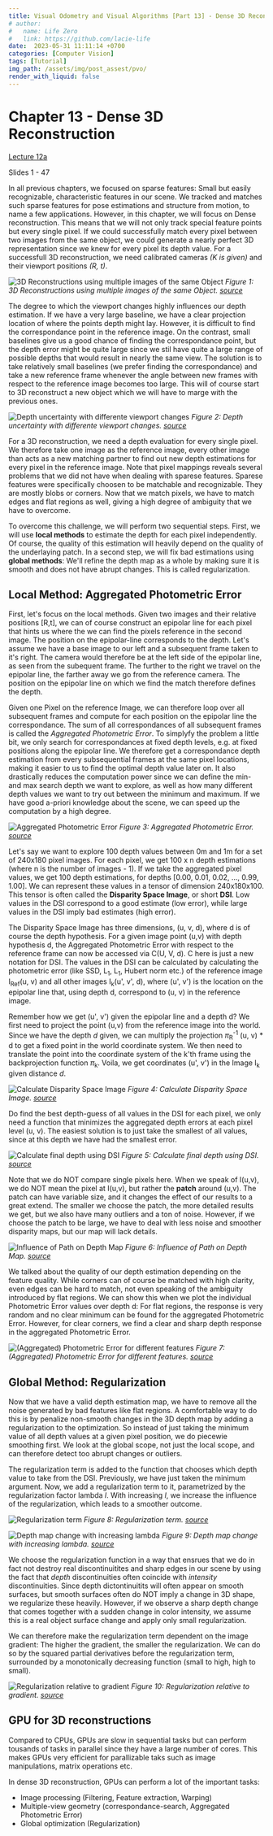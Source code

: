 ```yaml
---
title: Visual Odometry and Visual Algorithms [Part 13] - Dense 3D Reconstruction
# author:
#   name: Life Zero
#   link: https://github.com/lacie-life
date:  2023-05-31 11:11:14 +0700
categories: [Computer Vision]
tags: [Tutorial]
img_path: /assets/img/post_assest/pvo/
render_with_liquid: false
---
```


# Chapter 13 - Dense 3D Reconstruction

[Lecture 12a](http://rpg.ifi.uzh.ch/docs/teaching/2019/12a_3D_reconstruction.pdf) 

Slides 1 - 47

In all previous chapters, we focused on sparse features: Small but easily recognizable, characteristic features in our scene. We tracked and matches such sparse features for pose estimations and structure from motion, to name a few applications. However, in this chapter, we will focus on Dense reconstruction. This means that we will not only track special feature points but every single pixel. If we could successfully match every pixel between two images from the same object, we could generate a nearly perfect 3D representation since we knew for every pixel its depth value.
For a successfull 3D reconstruction, we need calibrated cameras *(K is given)* and their viewport positions *(R, t)*.

![3D Reconstructions using multiple images of the same Object](https://github.com/lacie-life/lacie-life.github.io/blob/main/assets/img/post_assest/pvo/chapter_13/3D_reconstruction_example.png?raw=true)
*Figure 1: 3D Reconstructions using multiple images of the same Object. [source](http://rpg.ifi.uzh.ch/docs/teaching/2019/12a_3D_reconstruction.pdf)*

The degree to which the viewport changes highly influences our depth estimation. If we have a very large baseline, we have a clear projection location of where the points depth might lay. However, it is difficult to find the correspondance point in the reference image. On the contrast, small baselines give us a good chance of finding the correspondance point, but the depth error might be quite large since we stil have quite a large range of possible depths that would result in nearly the same view. The solution is to take relatively small baselines (we prefer finding the correspondance) and take a new reference frame whenever the angle between new frames with respect to the reference image becomes too large. This will of course start to 3D reconstruct a new object which we will have to marge with the previous ones. 

![Depth uncertainty with differente viewport changes](https://github.com/lacie-life/lacie-life.github.io/blob/main/assets/img/post_assest/pvo/chapter_13/baseline_depth_estimation.png?raw=true)
*Figure 2: Depth uncertainty with differente viewport changes. [source](http://rpg.ifi.uzh.ch/docs/teaching/2019/12a_3D_reconstruction.pdf)*

For a 3D reconstruction, we need a depth evaluation for every single pixel. We therefore take one image as the reference image, every other image than acts as a new matching partner to find out new depth estimations for every pixel in the reference image. Note that pixel mappings reveals several problems that we did not have when dealing with sparese features. Sparese features were specifically choosen to be matchable and recognizable. They are mostly blobs or corners. Now that we match pixels, we have to match edges and flat regions as well, giving a high degree of ambiguity that we have to overcome.  

To overcome this challenge, we will perform two sequential steps. First, we will use **local methods** to estimate the depth for each pixel independently. Of course, the quality of this estimation will heavily depend on the quality of the underlaying patch. In a second step, we will fix bad estimations using **global methods**: We'll refine the depth map as a whole by making sure it is smooth and does not have abrupt changes. This is called regularization. 

## Local Method: Aggregated Photometric Error

First, let's focus on the local methods. Given two images and their relative positions [R,t], we can of course construct an epipolar line for each pixel that hints us where the we can find the pixels reference in the second image. The position on the epipolar-line corresponds to the depth. 
Let's assume we have a base image to our left and a subsequent frame taken to it's right. The camera would therefore be at the left side of the epipolar line, as seen from the subequent frame. The further to the right we travel on the epipolar line, the farther away we go from the reference camera. The position on the epipolar line on which we find the match therefore defines the depth.

Given one Pixel on the reference Image, we can therefore loop over all subsequent frames and compute for each position on the epipolar line the correspondance. The sum of all correspondances of all subsequent frames is called the *Aggregated Photometric Error*. To simplyfy the problem a little bit, we only search for correspondances at fixed depth levels, e.g. at fixed positions along the epipolar line. We therefore get a correspondance depth estimation from every subsequential frames at the same pixel locations, making it easier to us to find the optimal depth value later on. It also drastically reduces the computation power since we can define the min- and max search depth we want to explore, as well as how many different depth values we want to try out between the minimum and maximum. If we have good a-priori knowledge about the scene, we can speed up the computation by a high degree.

![Aggregated Photometric Error](https://github.com/lacie-life/lacie-life.github.io/blob/main/assets/img/post_assest/pvo/chapter_13/aggregated_photometric_error.png?raw=true)
*Figure 3: Aggregated Photometric Error. [source](http://rpg.ifi.uzh.ch/docs/teaching/2019/12a_3D_reconstruction.pdf)*

Let's say we want to explore 100 depth values between 0m and 1m for a set of 240x180 pixel images. For each pixel, we get 100 x n depth estimations (where n is the number of images - 1). If we take the aggregated pixel values, we get 100 depth estimations, for depths [0.00, 0.01, 0.02, ..., 0.99, 1.00]. We can represent these values in a tensor of dimension 240x180x100. This tensor is often called the **Disparity Space Image**, or short **DSI**. 
Low values in the DSI correspond to a good estimate (low error), while large values in the DSI imply bad estimates (high error). 

The Disparity Space Image has three dimensions, (u, v, d), where d is of course the depth hypothesis. For a given image point (u,v) with depth hypothesis d, the Aggregated Photometric Error with respect to the reference frame can now be accessed via C(U, V, d). C here is just a new notation for DSI. The values in the DSI can be calculated by calculating the photometric error (like SSD, L<sub>1</sub>, L<sub>1</sub>, Hubert norm etc.) of the reference image I<sub>Ref</sub>(u, v) and all other images I<sub>k</sub>(u', v', d), where (u', v') is the location on the epipolar line that, using depth d, correspond to (u, v) in the reference image. 

Remember how we get (u', v') given the epipolar line and a depth d? We first need to project the point (u,v) from the reference image into the world. Since we have the depth *d* given, we can multiply the projection $\pi$<sub>R</sub><sup>-1</sup> (u, v) * d to get a fixed point in the world coordinate system. We then need to translate the point into the coordinate system of the k'th frame using the backprojection function $\pi$<sub>k</sub>. Voila, we get coordinates (u', v') in the Image I<sub>k</sub> given distance *d*. 

![Calculate Disparity Space Image](https://github.com/lacie-life/lacie-life.github.io/blob/main/assets/img/post_assest/pvo/chapter_13/calculate_entries_of_disparity_space_image.png?raw=true)
*Figure 4: Calculate Disparity Space Image. [source](http://rpg.ifi.uzh.ch/docs/teaching/2019/12a_3D_reconstruction.pdf)*

Do find the best depth-guess of all values in the DSI for each pixel, we only need a function that minimizes the aggregated depth errors at each pixel level (u, v). The easiest solution is to just take the smallest of all values, since at this depth we have had the smallest error. 

![Calculate final depth using DSI](https://github.com/lacie-life/lacie-life.github.io/blob/main/assets/img/post_assest/pvo/chapter_13/depth_calculation_function.png?raw=true)
*Figure 5: Calculate final depth using DSI. [source](http://rpg.ifi.uzh.ch/docs/teaching/2019/12a_3D_reconstruction.pdf)*

Note that we do NOT compare single pixels here. When we speak of I(u,v), we do NOT mean the pixel at I(u,v), but rather the **patch** around (u,v). The patch can have variable size, and it changes the effect of our results to a great extend. The smaller we choose the patch, the more detailed results we get, but we also have many outliers and a ton of noise. However, if we choose the patch to be large, we have to deal with less noise and smoother disparity maps, but our map will lack details.

![Influence of Path on Depth Map](https://github.com/lacie-life/lacie-life.github.io/blob/main/assets/img/post_assest/pvo/chapter_13/influence_of_patch_size_on_depth_map.png?raw=true)
*Figure 6: Influence of Path on Depth Map. [source](http://rpg.ifi.uzh.ch/docs/teaching/2019/12a_3D_reconstruction.pdf)*

We talked about the quality of our depth estimation depending on the feature quality. While corners can of course be matched with high clarity, even edges can be hard to match, not even speaking of the ambiguity introduced by flat regions. We can show this when we plot the individual Photometric Error values over depth d: For flat regions, the response is very random and no clear minimum can be found for the aggregated Photometric Error. However, for clear corners, we find a clear and sharp depth response in the aggregated Photometric Error.  

![(Aggregated) Photometric Error for different features](https://github.com/lacie-life/lacie-life.github.io/blob/main/assets/img/post_assest/pvo/chapter_13/depth_estimation_for_different_features.png?raw=true)
*Figure 7: (Aggregated) Photometric Error for different features. [source](http://rpg.ifi.uzh.ch/docs/teaching/2019/12a_3D_reconstruction.pdf)*

## Global Method: Regularization

Now that we have a valid depth estimation map, we have to remove all the noise generated by bad features like flat regions. A comfortable way to do this is by penalize non-smooth changes in the 3D depth map by adding a regularization to the optimization. So instead of just taking the minimum value of all depth values at a given pixel position, we do piecewie smoothing first. We look at the global scope, not just the local scope, and can therefore detect too abrupt changes or outliers.

The regularization term is added to the function that chooses which depth value to take from the DSI. Previously, we have just taken the minimum argument. Now, we add a regularization term to it, parametrized by the regularization factor lambda *l*. With increasing *l*, we increase the influence of the regularization, which leads to a smoother outcome.

![Regularization term](https://github.com/lacie-life/lacie-life.github.io/blob/main/assets/img/post_assest/pvo/chapter_13/regularization_term.png?raw=true)
*Figure 8: Regularization term. [source](http://rpg.ifi.uzh.ch/docs/teaching/2019/12a_3D_reconstruction.pdf)*

![Depth map change with increasing lambda](https://github.com/lacie-life/lacie-life.github.io/blob/main/assets/img/post_assest/pvo/chapter_13/increasing_lambda.png?raw=true)
*Figure 9: Depth map change with increasing lambda. [source](http://rpg.ifi.uzh.ch/docs/teaching/2019/12a_3D_reconstruction.pdf)*

We choose the regularization function in a way that ensrues that we do in fact not destroy real discontinuitites and sharp edges in our scene by using the fact that *depth* discontinuities often coincide with *intensity* discontinuities. Since depth dictontinuitits will often appear on smooth surfaces, but smooth surfaces often do NOT imply a change in 3D shape, we regularize these heavily. However, if we observe a sharp depth change that comes together with a sudden change in color intensity, we assume this is a real object surface change and apply only small regularization. 

We can therefore make the regularization term dependent on the image gradient: The higher the gradient, the smaller the regularization. We can do so by the squared partial derivatives before the regularization term, surrounded by a monotonically decreasing function (small to high, high to small). 

![Regularization relative to gradient](https://github.com/lacie-life/lacie-life.github.io/blob/main/assets/img/post_assest/pvo/chapter_13/regularization_relative_to_gradient.png?raw=true)
*Figure 10: Regularization relative to gradient. [source](http://rpg.ifi.uzh.ch/docs/teaching/2019/12a_3D_reconstruction.pdf)*

## GPU for 3D reconstructions

Compared to CPUs, GPUs are slow in sequential tasks but can perform tousands of tasks in parallel since they have a large number of cores. This makes GPUs very efficient for parallizable taks such as image manipulations, matrix operations etc. 

In dense 3D reconstruction, GPUs can perform a lot of the important tasks:
- Image processing (Filtering, Feature extraction, Warping)
- Multiple-view geometry (correspondance-search, Aggregated Photometric Error)
- Global  optimization (Regularization)


